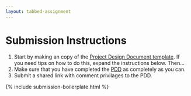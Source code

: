 ```yaml
---
layout: tabbed-assignment
---
```


# Submission Instructions

1. Start by making an copy of the [Project Design Document template][template]. 
If you need tips on how to do this, expand the instructions below. Then…
1. Make sure that you have completed the [PDD][template] as completely as you can.
1. Submit a shared link with comment privilages to the PDD.

{% include submission-boilerplate.html %}

<!-- Don't edit links here, change them in _data/assignment.yml instead, -->

[slides]: <{{site.data.assignment.slides}}>
[template]: <{{site.data.assignment.template}}>
